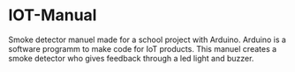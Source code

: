 # IOT-Manual
Smoke detector manuel made for a school project with Arduino. Arduino is a software programm to make code for IoT products. This manuel creates a smoke detector who gives feedback through a led light and buzzer.
